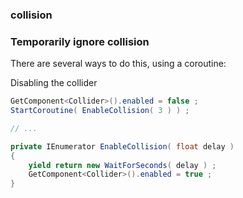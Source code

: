### collision


### Temporarily ignore collision


There are several ways to do this, using a coroutine:

Disabling the collider
```cs
GetComponent<Collider>().enabled = false ;
StartCoroutine( EnableCollision( 3 ) ) ;

// ...

private IEnumerator EnableCollision( float delay )
{
    yield return new WaitForSeconds( delay ) ;
    GetComponent<Collider>().enabled = true ;
}

```
